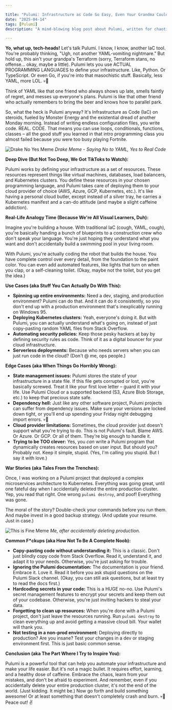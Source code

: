 ```yaml
---

title: "Pulumi: Infrastructure as Code So Easy, Even Your Grandma Could Deploy a Kubernetes Cluster (Probably Not)"
date: "2025-04-14"
tags: [Pulumi]
description: "A mind-blowing blog post about Pulumi, written for chaotic Gen Z engineers who'd rather rage quit than read boring documentation."

---
```


**Yo, what up, tech-heads!** Let's talk Pulumi. I know, I know, another IaC tool. You're probably thinking, "Ugh, not another YAML-vomiting nightmare." But hold up, this ain't your grandpa's Terraform (sorry, Terraform stans, no offense... okay, maybe a little). Pulumi lets you use ACTUAL PROGRAMMING LANGUAGES to define your infrastructure. Like, Python. Or TypeScript. Or even Go, if you're into that masochistic stuff. Basically, less YAML, more LOL. 💀🙏

Think of YAML like that one friend who always shows up late, smells faintly of regret, and messes up everyone's plans. Pulumi is like that other friend who actually remembers to bring the beer and knows how to parallel park.

So, what the heck is Pulumi anyway? It's Infrastructure as Code (IaC) on steroids, fueled by Monster Energy and the existential dread of another Monday morning. Instead of writing endless configuration files, you write code. REAL. CODE. That means you can use loops, conditionals, functions, classes – all the good stuff you learned in that intro programming class you almost failed because you were too busy playing Fortnite.

![Drake No Yes Meme](https://i.kym-cdn.com/photos/images/newsfeed/001/498/581/391.png)
_Drake Meme - Saying No to YAML, Yes to Real Code_

**Deep Dive (But Not Too Deep, We Got TikToks to Watch):**

Pulumi works by defining your infrastructure as a set of resources. These resources represent things like virtual machines, databases, load balancers, and Kubernetes clusters. You define these resources in your chosen programming language, and Pulumi takes care of deploying them to your cloud provider of choice (AWS, Azure, GCP, Kubernetes, etc.). It's like having a personal cloud butler, except instead of a silver tray, he carries a Kubernetes manifest and a can-do attitude (and maybe a slight caffeine addiction).

**Real-Life Analogy Time (Because We're All Visual Learners, Duh):**

Imagine you're building a house. With traditional IaC (cough, YAML, cough), you're basically handing a bunch of blueprints to a construction crew who don't speak your language. You're just hoping they understand what you want and don't accidentally build a swimming pool in your living room.

With Pulumi, you're actually coding the robot that builds the house. You have complete control over every detail, from the foundation to the paint color. You can even add automated features, like lights that turn on when you clap, or a self-cleaning toilet. (Okay, maybe not the toilet, but you get the idea.)

**Use Cases (aka Stuff You Can Actually Do With This):**

*   **Spinning up entire environments:** Need a dev, staging, and production environment? Pulumi can do that. And it can do it consistently, so you don't end up with a production environment that's inexplicably running on Windows 95.
*   **Deploying Kubernetes clusters:** Yeah, everyone's doing it. But with Pulumi, you can actually understand what's going on, instead of just copy-pasting random YAML files from Stack Overflow.
*   **Automating security policies:** Keep those pesky hackers at bay by defining security rules as code. Think of it as a digital bouncer for your cloud infrastructure.
*   **Serverless deployments:** Because who needs servers when you can just run code in the cloud? (Don't @ me, ops people.)

**Edge Cases (aka When Things Go Horribly Wrong):**

*   **State management issues:** Pulumi stores the state of your infrastructure in a state file. If this file gets corrupted or lost, you're basically screwed. Treat it like your first love letter – guard it with your life. Use Pulumi Cloud or a supported backend (S3, Azure Blob Storage, etc.) to keep that precious state safe.
*   **Dependency hell:** Just like any other software project, Pulumi projects can suffer from dependency issues. Make sure your versions are locked down tight, or you'll end up spending your Friday night debugging import errors. 💀🙏
*   **Cloud provider limitations:** Sometimes, the cloud provider just doesn't support what you're trying to do. This is not Pulumi's fault. Blame AWS. Or Azure. Or GCP. Or all of them. They're big enough to handle it.
*   **Trying to be TOO clever:** Yes, you *can* write a Pulumi program that dynamically creates resources based on user input. But should you? Probably not. Keep it simple, stupid. (Yes, I'm calling you stupid. But I say it with love.)

**War Stories (aka Tales From the Trenches):**

Once, I was working on a Pulumi project that deployed a complex microservices architecture to Kubernetes. Everything was going great, until one fateful day when I accidentally deleted the entire production cluster. Yep, you read that right. One wrong `pulumi destroy`, and poof! Everything was gone.

The moral of the story? Double-check your commands before you run them. And maybe invest in a good backup strategy. (And update your resume. Just in case.)

![This is Fine Meme](https://i.kym-cdn.com/photos/images/newsfeed/009/121/037/d0b.jpg)
_Me, after accidentally deleting production._

**Common F*ckups (aka How Not To Be A Complete Noob):**

*   **Copy-pasting code without understanding it:** This is a classic. Don't just blindly copy code from Stack Overflow. Read it, understand it, and adapt it to your needs. Otherwise, you're just asking for trouble.
*   **Ignoring the Pulumi documentation:** The documentation is your friend. Embrace it. Love it. Read it before you ask stupid questions on the Pulumi Slack channel. (Okay, you can still ask questions, but at least try to read the docs first.)
*   **Hardcoding secrets in your code:** This is a HUGE no-no. Use Pulumi's secret management features to encrypt your secrets and keep them out of your codebase. Otherwise, you're just inviting hackers to steal your data.
*   **Forgetting to clean up resources:** When you're done with a Pulumi project, don't just leave the resources running. Run `pulumi destroy` to clean everything up and avoid getting a massive cloud bill. Your wallet will thank you.
*   **Not testing in a non-prod environment:** Deploying directly to production? Are you insane? Test your changes in a dev or staging environment first. This is just basic common sense.

**Conclusion (aka The Part Where I Try to Inspire You):**

Pulumi is a powerful tool that can help you automate your infrastructure and make your life easier. But it's not a magic bullet. It requires effort, learning, and a healthy dose of caffeine. Embrace the chaos, learn from your mistakes, and don't be afraid to experiment. And remember, even if you accidentally delete your entire production cluster, it's not the end of the world. (Just kidding. It might be.) Now go forth and build something awesome! Or at least something that doesn't completely crash and burn. 💀🙏 Peace out! ✌️
